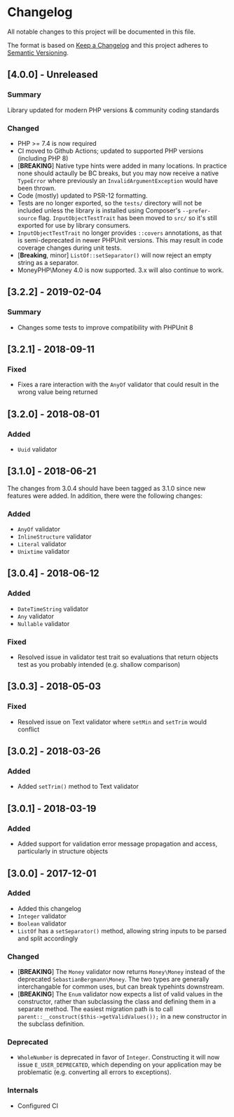 # Changelog
All notable changes to this project will be documented in this file.

The format is based on [Keep a Changelog](http://keepachangelog.com/)
and this project adheres to [Semantic Versioning](http://semver.org/).

## [4.0.0] - Unreleased
### Summary
Library updated for modern PHP versions & community coding standards

### Changed
- PHP >= 7.4 is now required
- CI moved to Github Actions; updated to supported PHP versions (including PHP 8)
- [**BREAKING**] Native type hints were added in many locations.
  In practice none should actaully be BC breaks, but you may now receive a
  native `TypeError` where previously an `InvalidArgumentException` would have
  been thrown.
- Code (mostly) updated to PSR-12 formatting.
- Tests are no longer exported, so the `tests/` directory will not be included
  unless the library is installed using Composer's `--prefer-source` flag.
  `InputObjectTestTrait` has been moved to `src/` so it's still exported for use
  by library consumers.
- `InputObjectTestTrait` no longer provides `::covers` annotations, as that is
  semi-deprecated in newer PHPUnit versions. This may result in code coverage
  changes during unit tests.
- [**Breaking**, minor] `ListOf::setSeparator()` will now reject an empty string
  as a separator.
- MoneyPHP\Money 4.0 is now supported. 3.x will also continue to work.


## [3.2.2] - 2019-02-04
### Summary
- Changes some tests to improve compatibility with PHPUnit 8

## [3.2.1] - 2018-09-11
### Fixed
- Fixes a rare interaction with the `AnyOf` validator that could result in the wrong value being returned

## [3.2.0] - 2018-08-01
### Added
- `Uuid` validator

## [3.1.0] - 2018-06-21

The changes from 3.0.4 should have been tagged as 3.1.0 since new features were added.
In addition, there were the following changes:

### Added
- `AnyOf` validator
- `InlineStructure` validator
- `Literal` validator
- `Unixtime` validator

## [3.0.4] - 2018-06-12
### Added
- `DateTimeString` validator
- `Any` validator
- `Nullable` validator

### Fixed
- Resolved issue in validator test trait so evaluations that return objects test as you probably intended (e.g. shallow comparison)

## [3.0.3] - 2018-05-03
### Fixed
- Resolved issue on Text validator where `setMin` and `setTrim` would conflict

## [3.0.2] - 2018-03-26
### Added
- Added `setTrim()` method to Text validator

## [3.0.1] - 2018-03-19
### Added
- Added support for validation error message propagation and access, particularly in structure objects


## [3.0.0] - 2017-12-01
### Added
- Added this changelog
- `Integer` validator
- `Boolean` validator
- `ListOf` has a `setSeparator()` method, allowing string inputs to be parsed and split accordingly

### Changed
- [**BREAKING**] The `Money` validator now returns `Money\Money` instead of the deprecated `SebastianBergmann\Money`. The two types are generally interchangable for common uses, but can break typehints downstream.
- [**BREAKING**] The `Enum` validator now expects a list of valid values in the constructor, rather than subclassing the class and defining them in a separate method. The easiest migration path is to call `parent::__construct($this->getValidValues());` in a new constructor in the subclass definition.

### Deprecated
- `WholeNumber` is deprecated in favor of `Integer`. Constructing it will now issue `E_USER_DEPRECATED`, which depending on your application may be problematic (e.g. converting all errors to exceptions).

### Internals
- Configured CI
